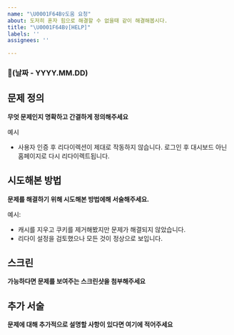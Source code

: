 ```yaml
---
name: "\U0001F64B‍♀️도움 요청"
about: 도저히 혼자 힘으로 해결할 수 없을때 같이 해결해봅시다.
title: "\U0001F64B‍♀️[HELP]"
labels: ''
assignees: ''

---
```


### 📅(날짜 - YYYY.MM.DD)

## 문제 정의

**무엇 문제인지 명확하고 간결하게 정의해주세요**

예시

- 사용자 인증 후 리다이렉션이 제대로 작동하지 않습니다.
  로그인 후 대시보드 아닌 홈페이지로 다시 리다이렉트됩니다.

## 시도해본 방법

**문제를 해결하기 위해 시도해본 방법에해 서술해주세요.**

예시:

- 캐시를 지우고 쿠키를 제거해봤지만 문제가 해결되지 않았습니다.
- 리다이 설정을 검토했으나 모든 것이 정상으로 보입니다.

## 스크린

**가능하다면 문제를 보여주는 스크린샷을 첨부해주세요**

## 추가 서술

**문제에 대해 추가적으로 설명할 사항이 있다면 여기에 적어주세요**
